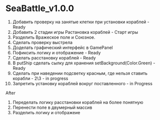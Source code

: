 # SeaBattle_v1.0.0

1. Добавить проверку на занятые клетки при установки кораблей - Ready
2. Добавить 2 стадии игры Растановка кораблей - Старт игры
3. Разделить Вражеское поле и Союзное.
4. Сделать проверку выстрела
5. Доделать графический интерфейс в GamePanel
6. Пофиксить логику и отображение - Ready
7. Сделать расстановку кораблей - Ready
8. В putShip сделать сылку для хранения setBackground(Color.Green) - Ready
9. Сделать при наведении подсветку красным, где нельзя ставить корабли - 2\3 - in progress
10. Запретить установку кораблей вокруг поставленного - in Progress

After
1. Переделать логику расстановки кораблей на более понятную
2. Перенести поле в двумерный массив
3. Разделить логику и отображеие
